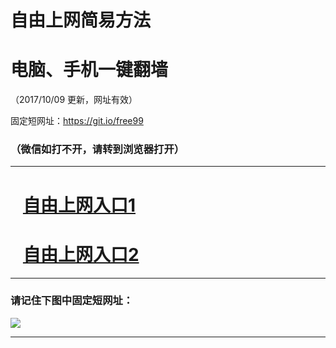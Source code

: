 ﻿# 自由上网简易方法

# 电脑、手机一键翻墙

（2017/10/09 更新，网址有效）

固定短网址：https://git.io/free99

### （微信如打不开，请转到浏览器打开）


***





# &nbsp;&nbsp; <a href="http://ft1724519025.fwq-tz-1001.info/fwqtz01.html?t=100900119379 " target="_blank">自由上网入口1</a>
# &nbsp;&nbsp; <a href="http://ft2761427671.fwq-tz-1002.info/fwqtz02.html?t=100900126708 " target="_blank">自由上网入口2</a>
***

### 请记住下图中固定短网址：

<img src="https://s3-us-west-2.amazonaws.com/fwq-1001/yjfq-20170905okok.png" /> 


***

